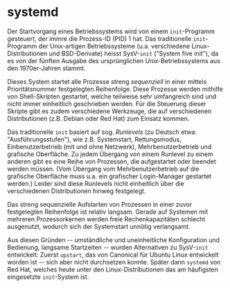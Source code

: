 # systemd

Der Startvorgang eines Betriebssystems wird von einem `init`-Programm
gesteuert, der immre die Prozess-ID (PID) 1 hat. Das traditionelle
`init`-Programm der Unix-artigen Betriebssysteme (u.a. verschiedene
Linux-Distributionen und BSD-Derivate) heisst SysV-`init` ("System five init"),
da es von der fünften Ausgabe des ursprünglichen Unix-Betriebssystems aus den
1970er-Jahren stammt.

Dieses System startet alle Prozesse streng _sequenziell_ in einer mittels
Prioritätsnummer festgelegten Reihenfolge. Diese Prozesse werden mithilfe von
Shell-Skripten gestartet, welche teilweise sehr umfangreich sind und nicht
immer einheitlich geschrieben werden. Für die Steuerung dieser Skripte gibt es
zudem verschiedene Werkzeuge, die auf verschiedenen Distributionen (z.B. Debian
oder Red Hat) zum Einsatz kommen.

Das traditionelle `init` basiert auf sog. _Runlevels_ (zu Deutsch etwa:
"Ausführungsstufen"), wie z.B. Systemstart, Rettungsmodus, Einbenutzerbetrieb
(mit und ohne Netzwerk), Mehrbenutzerbetrieb und grafische Oberfläche. Zu jedem
Übergang von einem Runlevel zu einem anderen gibt es eine Reihe von Prozessen,
die aufgestartet oder beendet werden müssen. (Vom Übergang vom
Mehrbenutzerbetrieb auf die grafische Oberfläche muss u.a. ein grafischer
Login-Manager gestartet werden.) Leider sind diese Runlevels nicht einheitlich
über die verschiedenen Distributionen hinweg festgelegt.

Das streng sequenzielle Aufstarten von Prozessen in einer zuvor festgelegten
Reihenfolge ist relativ langsam. Gerade auf Systemen mit mehreren
Prozessorkernen werden freie Rechenkapazitäten schlecht ausgenutzt, wodurch
sich der Systemstart unnötig verlangsamt.

Aus diesen Gründen -- umständliche und uneinheitliche Konfiguration und
Bedienung, langsame Startzeiten -- wurden Alternativen zu SysV-`init`
entwickelt: Zuerst `upstart`, das von Canonical für Ubuntu Linux entwickelt
worden ist -- sich aber nicht durchsetzen konnte. Später dann `systemd` von Red
Hat, welches heute unter den Linux-Distributionen das am häufigsten eingesetzte
`init`-System ist.

